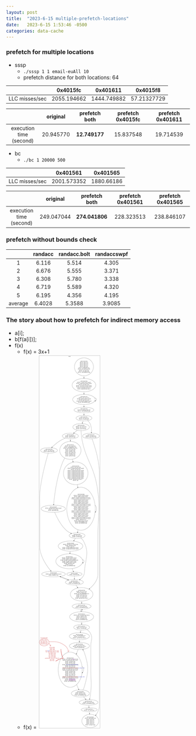 ```yaml
---
layout: post
title:  "2023-6-15 multiple-prefetch-locations"
date:   2023-6-15 1:53:46 -0500
categories: data-cache
---
```


### prefetch for multiple locations

- sssp
	+ `./sssp 1 1 email-euAll 10`
	+ prefetch distance for both locations: 64

| | 0x4015fc | 0x401611 | 0x4015f8 |
|:---:|:---:|:---:|:---:|
| LLC misses/sec | 2055.194662 | 1444.749882 | 57.21327729 |

| | original | prefetch both | prefetch 0x4015fc | prefetch 0x401611 | 
|:---:|:---:|:---:|:---:|:---:|
| execution time <br> (second) | 20.945770 |  <strong>12.749177</strong> | 15.837548 | 19.714539 | 


- bc
  + `./bc 1 20000 500` 

| | 0x401561 | 0x401565 |
|:---:|:---:|:---:|
| LLC misses/sec | 2001.573352 | 1880.66186 | 
 
| | original | prefetch both |  prefetch 0x401561 | prefetch 0x401565 |
|:---:|:---:|:---:|:---:|:---:|
| execution time <br> (second) | 249.047044 | <strong>274.041806</strong> | 228.323513 |  238.846107 | 


### prefetch without bounds check

| | randacc | randacc.bolt | randaccswpf |
|:---:|:---:|:---:|:---:|
| 1 | 6.116 | 5.514 | 4.305 | 
| 2 | 6.676 | 5.555 | 3.371 | 
| 3 | 6.308 | 5.780 | 3.338 | 
| 4 | 6.719 | 5.589 | 4.320 | 
| 5 | 6.195 | 4.356 | 4.195 | 
| average | 6.4028 | 5.3588 | 3.9085 | 


### The story about how to prefetch for indirect memory access
- a[i];
- b[f(a[i])];
- f(x)
	+ f(x) = 3x+1
	+ f(x) = 
![randacc](/assets/2023-06-15/rand.png)





